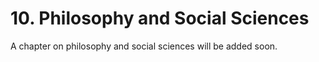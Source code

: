 ---
---
# 10. Philosophy and Social Sciences

A chapter on philosophy and social sciences will be added soon.
